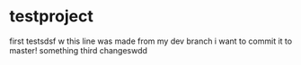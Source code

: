 # testproject
first testsdsf  w this line was made from my dev branch i want to commit it to master!
something third changeswdd